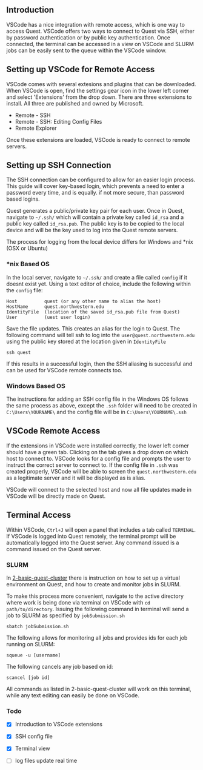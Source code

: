 ## Introduction

VSCode has a nice integration with remote access, which is one way to access Quest. VSCode offers two ways to connect to Quest via SSH, either by password authentication or by public key authentication. Once connected, the terminal can be accessed in a view on VSCode and SLURM jobs can be easily sent to the queue within the VSCode window. 

## Setting up VSCode for Remote Access

VSCode comes with several extesions and plugins that can be downloaded. When VSCode is open, find the settings gear icon in the lower left corner and select 'Extensions' from the drop down. There are three extensions to install. All three are published and owned by Microsoft.

- Remote - SSH 
- Remote - SSH: Editing Config Files
- Remote Explorer

Once these extensions are loaded, VSCode is ready to connect to remote servers.

## Setting up SSH Connection

The SSH connection can be configured to allow for an easier login process. This guide will cover key-based login, which prevents a need to enter a password every time, and is equally. if not more secure, than password based logins. 

Quest generates a public/private key pair for each user. Once in Quest, navigate to `~/.ssh/` which will contain a private key called `id_rsa` and  a public key called `id_rsa.pub`. The public key is to be copied to the local device and will be the key used to log into the Quest remote servers. 

The process for logging from the local device differs for Windows and *nix (OSX or Ubuntu) 

### *nix Based OS

In the local server, navigate to `~/.ssh/` and create a file called `config` if it doesnt exist yet. Using a text editor of choice, include the following within the `config` file:

```
Host          quest (or any other name to alias the host)
HostName      quest.northwestern.edu
IdentityFile  (location of the saved id_rsa.pub file from Quest)
User          (uest user login)
```

Save the file updates. This creates an alias for the login to Quest. The following command will tell ssh to log into the `user@quest.northwestern.edu` using the public key stored at the location given in `IdentityFile`

```
ssh quest
```

If this results in a successful login, then the SSH aliasing is successful and can be used for VSCode remote connects too.

### Windows Based OS

The instructions for adding an SSH config file in the Windows OS follows the same process as above, except the `.ssh` folder will need to be created in  `C:\Users\YOURNAME\` and the config file will be in `C:\Users\YOURNAME\.ssh`

## VSCode Remote Access

If the extensions in VSCode were installed correctly, the lower left corner should have a green tab. Clicking on the tab gives a drop down on which host to connect to. VSCode looks for a config file and prompts the user to instruct the correct server to connect to. If the config file in `.ssh` was created properly, VSCode will be able to screen the `quest.northwestern.edu` as a legitimate server and it will be displayed as is alias. 

VSCode will connect to the selected host and now all file updates made in VSCode will be directly made on Quest.

## Terminal Access

Within VSCode, `Ctrl+J` will open a panel that includes a tab called `TERMINAL`. If VSCode is logged into Quest remotely, the terminal prompt will be automatically logged into the Quest server. Any command issued is a command issued on the Quest server.

### SLURM

In [2-basic-quest-cluster](https://github.com/bstadie/rl_starter_kit/tree/main/2-basic-quest-cluster#readme) there is instruction on how to set up a virtual environment on Quest, and how to create and monitor jobs in SLURM. 

To make this process more convenient, navigate to the active directory where work is being done via terminal on VSCode with `cd path/to/directory`. Issuing the following command in terminal will send a job to SLURM as specified by `jobSubmission.sh`

```
sbatch jobSubmission.sh
```

The following allows for monitoring all jobs and provides ids for each job running on SLURM:

```
squeue -u [username]
```

The following cancels any job based on id:

```
scancel [job id]
```

All commands as listed in 2-basic-quest-cluster will work on this terminal, while any text editing can easily be done on VSCode.


### Todo

- [x] Introduction to VSCode extensions
- [x] SSH config file
- [x] Terminal view
- [ ] log files update real time


